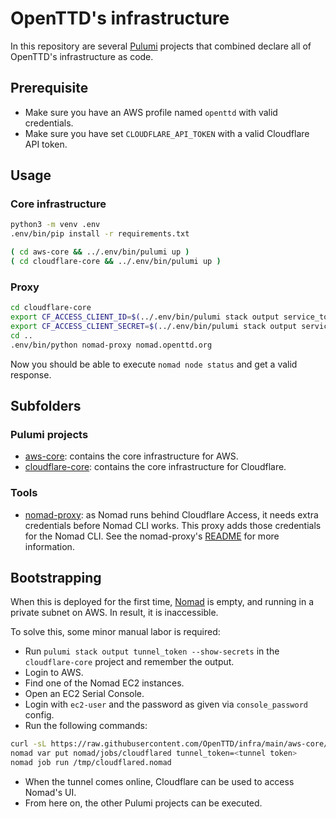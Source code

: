 # OpenTTD's infrastructure

In this repository are several [Pulumi](pulumi.com/) projects that combined declare all of OpenTTD's infrastructure as code.

## Prerequisite

- Make sure you have an AWS profile named `openttd` with valid credentials.
- Make sure you have set `CLOUDFLARE_API_TOKEN` with a valid Cloudflare API token.

## Usage

### Core infrastructure

```bash
python3 -m venv .env
.env/bin/pip install -r requirements.txt

( cd aws-core && ../.env/bin/pulumi up )
( cd cloudflare-core && ../.env/bin/pulumi up )
```

### Proxy

```bash
cd cloudflare-core
export CF_ACCESS_CLIENT_ID=$(../.env/bin/pulumi stack output service_token_id --show-secrets)
export CF_ACCESS_CLIENT_SECRET=$(../.env/bin/pulumi stack output service_token_secret --show-secrets)
cd ..
.env/bin/python nomad-proxy nomad.openttd.org
```

Now you should be able to execute `nomad node status` and get a valid response.

## Subfolders

### Pulumi projects

- [aws-core](./aws-core): contains the core infrastructure for AWS.
- [cloudflare-core](./cloudflare-core): contains the core infrastructure for Cloudflare.

### Tools

- [nomad-proxy](./nomad-proxy): as Nomad runs behind Cloudflare Access, it needs extra credentials before Nomad CLI works.
  This proxy adds those credentials for the Nomad CLI.
  See the nomad-proxy's [README](./nomad-proxy/README.md) for more information.

## Bootstrapping

When this is deployed for the first time, [Nomad](https://www.hashicorp.com/products/nomad) is empty, and running in a private subnet on AWS.
In result, it is inaccessible.

To solve this, some minor manual labor is required:
- Run `pulumi stack output tunnel_token --show-secrets` in the `cloudflare-core` project and remember the output.
- Login to AWS.
- Find one of the Nomad EC2 instances.
- Open an EC2 Serial Console.
- Login with `ec2-user` and the password as given via `console_password` config.
- Run the following commands:

```bash
curl -sL https://raw.githubusercontent.com/OpenTTD/infra/main/aws-core/files/cloudflared.nomad -o /tmp/cloudflared.nomad
nomad var put nomad/jobs/cloudflared tunnel_token=<tunnel token>
nomad job run /tmp/cloudflared.nomad
```

- When the tunnel comes online, Cloudflare can be used to access Nomad's UI.
- From here on, the other Pulumi projects can be executed.
